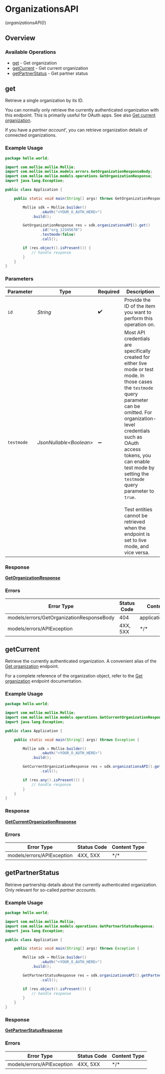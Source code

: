# OrganizationsAPI
(*organizationsAPI()*)

## Overview

### Available Operations

* [get](#get) - Get organization
* [getCurrent](#getcurrent) - Get current organization
* [getPartnerStatus](#getpartnerstatus) - Get partner status

## get

Retrieve a single organization by its ID.

You can normally only retrieve the currently authenticated organization with this endpoint. This is primarily useful
for OAuth apps. See also [Get current organization](get-current-organization).

If you have a *partner account*', you can retrieve organization details of connected organizations.

### Example Usage

```java
package hello.world;

import com.mollie.mollie.Mollie;
import com.mollie.mollie.models.errors.GetOrganizationResponseBody;
import com.mollie.mollie.models.operations.GetOrganizationResponse;
import java.lang.Exception;

public class Application {

    public static void main(String[] args) throws GetOrganizationResponseBody, Exception {

        Mollie sdk = Mollie.builder()
                .oAuth("<YOUR_O_AUTH_HERE>")
            .build();

        GetOrganizationResponse res = sdk.organizationsAPI().get()
                .id("org_12345678")
                .testmode(false)
                .call();

        if (res.object().isPresent()) {
            // handle response
        }
    }
}
```

### Parameters

| Parameter                                                                                                                                                                                                                                                                                                                                                                              | Type                                                                                                                                                                                                                                                                                                                                                                                   | Required                                                                                                                                                                                                                                                                                                                                                                               | Description                                                                                                                                                                                                                                                                                                                                                                            | Example                                                                                                                                                                                                                                                                                                                                                                                |
| -------------------------------------------------------------------------------------------------------------------------------------------------------------------------------------------------------------------------------------------------------------------------------------------------------------------------------------------------------------------------------------- | -------------------------------------------------------------------------------------------------------------------------------------------------------------------------------------------------------------------------------------------------------------------------------------------------------------------------------------------------------------------------------------- | -------------------------------------------------------------------------------------------------------------------------------------------------------------------------------------------------------------------------------------------------------------------------------------------------------------------------------------------------------------------------------------- | -------------------------------------------------------------------------------------------------------------------------------------------------------------------------------------------------------------------------------------------------------------------------------------------------------------------------------------------------------------------------------------- | -------------------------------------------------------------------------------------------------------------------------------------------------------------------------------------------------------------------------------------------------------------------------------------------------------------------------------------------------------------------------------------- |
| `id`                                                                                                                                                                                                                                                                                                                                                                                   | *String*                                                                                                                                                                                                                                                                                                                                                                               | :heavy_check_mark:                                                                                                                                                                                                                                                                                                                                                                     | Provide the ID of the item you want to perform this operation on.                                                                                                                                                                                                                                                                                                                      | org_12345678                                                                                                                                                                                                                                                                                                                                                                           |
| `testmode`                                                                                                                                                                                                                                                                                                                                                                             | *JsonNullable\<Boolean>*                                                                                                                                                                                                                                                                                                                                                               | :heavy_minus_sign:                                                                                                                                                                                                                                                                                                                                                                     | Most API credentials are specifically created for either live mode or test mode. In those cases the `testmode` query<br/>parameter can be omitted. For organization-level credentials such as OAuth access tokens, you can enable test mode by<br/>setting the `testmode` query parameter to `true`.<br/><br/>Test entities cannot be retrieved when the endpoint is set to live mode, and vice versa. | false                                                                                                                                                                                                                                                                                                                                                                                  |

### Response

**[GetOrganizationResponse](../../models/operations/GetOrganizationResponse.md)**

### Errors

| Error Type                                | Status Code                               | Content Type                              |
| ----------------------------------------- | ----------------------------------------- | ----------------------------------------- |
| models/errors/GetOrganizationResponseBody | 404                                       | application/hal+json                      |
| models/errors/APIException                | 4XX, 5XX                                  | \*/\*                                     |

## getCurrent

Retrieve the currently authenticated organization. A convenient alias of the [Get organization](get-organization)
endpoint.

For a complete reference of the organization object, refer to the [Get organization](get-organization) endpoint
documentation.

### Example Usage

```java
package hello.world;

import com.mollie.mollie.Mollie;
import com.mollie.mollie.models.operations.GetCurrentOrganizationResponse;
import java.lang.Exception;

public class Application {

    public static void main(String[] args) throws Exception {

        Mollie sdk = Mollie.builder()
                .oAuth("<YOUR_O_AUTH_HERE>")
            .build();

        GetCurrentOrganizationResponse res = sdk.organizationsAPI().getCurrent()
                .call();

        if (res.any().isPresent()) {
            // handle response
        }
    }
}
```

### Response

**[GetCurrentOrganizationResponse](../../models/operations/GetCurrentOrganizationResponse.md)**

### Errors

| Error Type                 | Status Code                | Content Type               |
| -------------------------- | -------------------------- | -------------------------- |
| models/errors/APIException | 4XX, 5XX                   | \*/\*                      |

## getPartnerStatus

Retrieve partnership details about the currently authenticated organization. Only relevant for so-called *partner
accounts*.

### Example Usage

```java
package hello.world;

import com.mollie.mollie.Mollie;
import com.mollie.mollie.models.operations.GetPartnerStatusResponse;
import java.lang.Exception;

public class Application {

    public static void main(String[] args) throws Exception {

        Mollie sdk = Mollie.builder()
                .oAuth("<YOUR_O_AUTH_HERE>")
            .build();

        GetPartnerStatusResponse res = sdk.organizationsAPI().getPartnerStatus()
                .call();

        if (res.object().isPresent()) {
            // handle response
        }
    }
}
```

### Response

**[GetPartnerStatusResponse](../../models/operations/GetPartnerStatusResponse.md)**

### Errors

| Error Type                 | Status Code                | Content Type               |
| -------------------------- | -------------------------- | -------------------------- |
| models/errors/APIException | 4XX, 5XX                   | \*/\*                      |